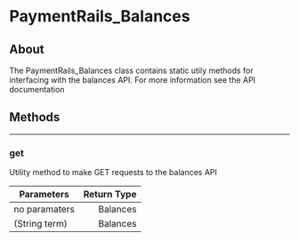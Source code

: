 # PaymentRails_Balances

## **About**
The PaymentRails_Balances class contains static utily methods for interfacing with the balances API. For more information see the API documentation

## **Methods**
---
### **get**
Utility method to make GET requests to the balances API

Parameters | Return Type 
--- | ---:
no paramaters | Balances
(String term) | Balances